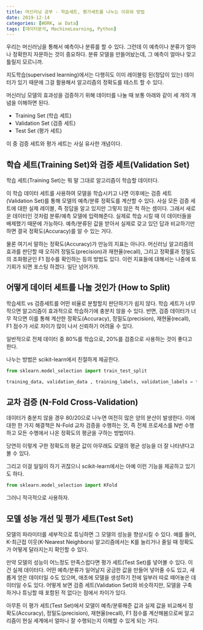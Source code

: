 ```yaml
---
title: 머신러닝 공부 - 학습세트, 평가세트를 나누는 이유와 방법
date: 2019-12-14
categories: [WORK, 📊 Data]
tags: [데이터분석, MachineLearning, Python]
---
```


우리는 머신러닝을 통해서 예측이나 분류를 할 수 있다. 그런데 이 예측이나 분류가 얼마나 정확한지 자문하는 것이 중요하다. 분류 모델을 만들어놨는데, 그 예측이 얼마나 맞고 틀릴지 모르니까.

지도학습(supervised learning)에서는 다행히도 이미 레이블링 된(정답이 있는) 데이터가 있기 때문에 그걸 활용해서 알고리즘의 정확도를 테스트 할 수 있다.

머신러닝 모델의 효과성을 검증하기 위해 데이터를 나눌 때 보통 아래와 같이 세 개의 개념을 이해하면 된다.

- Training Set (학습 세트)
- Validation Set (검증 세트)
- Test Set (평가 세트)

이 중 검증 세트와 평가 세트는 사실 유사한 개념이다.

## 학습 세트(Training Set)와 검증 세트(Validation Set)

학습 세트(Training Set)는 뭐 말 그대로 알고리즘이 학습할 데이터다.

이 학습 데이터 세트를 사용하여 모델을 학습시키고 나면 이후에는 검증 세트(Validation Set)를 통해 모델의 예측/분류 정확도를 계산할 수 있다. 사실 모든 검증 세트에 대한 실제 레이블, 즉 정답을 알고 있지만 그렇지 않은 척 하는 셈이다. 그래서 새로운 데이터인 것처럼 분류/예측 모델에 입력해준다. 실제로 학습 시킬 때 이 데이터들을 배제했기 때문에 가능하다. 예측/분류된 값을 받아서 실제로 갖고 있던 답과 비교하기만 하면 결국 정확도(Accuracy)를 알 수 있는 거다.

물론 여기서 말하는 정확도(Accuracy)가 만능의 지표는 아니다. 머신러닝 알고리즘의 효과를 판단할 때 오히려 정밀도(precision)과 재현율(recall), 그리고 정확률과 정밀도의 조화평균인 F1 점수를 확인하는 등의 방법도 있다. 이런 지표들에 대해서는 나중에 또 기회가 되면 포스팅 하겠다. 일단 넘어가자.

## 어떻게 데이터 세트를 나눌 것인가 (How to Split)

학습세트 vs 검증세트를 어떤 비율로 분할할지 판단하기가 쉽지 않다. 학습 세트가 너무 작으면 알고리즘이 효과적으로 학습하기에 충분치 않을 수 있다. 반면, 검증 데이터가 너무 작으면 이를 통해 계산한 정확도(Accuracy), 정밀도(precision), 재현율(recall), F1 점수가 서로 차이가 많이 나서 신뢰하기 어려울 수 있다.

일반적으로 전체 데이터 중 80%를 학습으로, 20%를 검증으로 사용하는 것이 좋다고 한다.

나누는 방법은 scikit-learn에서 친절하게 제공한다.

```python
from sklearn.model_selection import train_test_split

training_data, validation_data , training_labels, validation_labels = train_test_split(x, y, train_size=0.8, test_size=0.2)
```

## 교차 검증 (N-Fold Cross-Validation)

데이터가 충분치 않을 경우 80/20으로 나누면 여전히 많은 양의 분산이 발생한다. 이에 대한 한 가지 해결책은 N-Fold 교차 검증을 수행하는 것, 즉 전체 프로세스를 N번 수행하고 모든 수행에서 나온 정확도의 평균을 구하는 방법이다.

당연히 이렇게 구한 정확도의 평균 값이 아무래도 모델의 평균 성능을 더 잘 나타낸다고 볼 수 있다.

그리고 이걸 일일이 하기 귀찮으니 scikit-learn에서는 아예 이런 기능을 제공하고 있기도 하다.

```python
from sklearn.model_selection import KFold
```

그러니 적극적으로 사용하자.

## 모델 성능 개선 및 평가 세트(Test Set)

모델의 파라미터를 세부적으로 튜닝하면 그 모델의 성능을 향상시킬 수 있다. 예를 들어, K-최근접 이웃(K-Nearest Neighbors) 알고리즘에서는 K를 늘리거나 줄일 때 정확도가 어떻게 달라지는지 확인할 수 있다.

만약 모델의 성능이 어느정도 만족스럽다면 평가 세트(Test Set)를 넣어볼 수 있다. 이건 실제 데이터다. 어떤 예측/분류가 일어날지 궁금한 값을 만들어 넣어줄 수도 있고, 새롭게 얻은 데이터일 수도 있으며, 애초에 모델을 생성하기 전에 일부러 따로 떼어놓은 데이터일 수도 있다. 어떻게 보면 검증 세트(Validation Set)와 비슷하지만, 모델을 구축하거나 튜닝할 때 포함된 적 없다는 점에서 차이가 있다.

아무튼 이 평가 세트(Test Set)에서 모델이 예측/분류해준 값과 실제 값을 비교해서 정확도(Accuracy), 정밀도(precision), 재현율(recall), F1 점수를 계산해봄으로써 알고리즘이 현실 세계에서 얼마나 잘 수행되는지 이해할 수 있게 되는 거다.